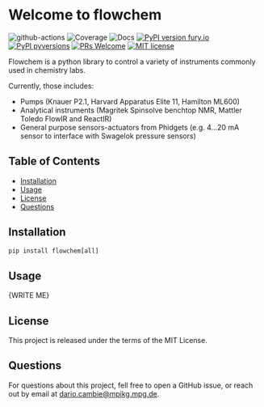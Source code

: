 Welcome to flowchem
===================

 
![github-actions](https://github.com/cambiegroup/flowchem/actions/workflows/python-app.yml/badge.svg)
![Coverage](https://codecov.io/analytics/gh/cambiegroup/flowchem/settings/badge.svg) 
![Docs](https://readthedocs.org/projects/flowchem/badge/?version=latest)
[![PyPI version fury.io](https://badge.fury.io/py/flowchem.svg)](https://pypi.org/project/flowchem/)
[![PyPI pyversions](https://img.shields.io/pypi/pyversions/flowchem.svg)](https://pypi.python.org/pypi/flowchem/)
[![PRs Welcome](https://img.shields.io/badge/PRs-welcome-brightgreen.svg?style=flat-square)](http://makeapullrequest.com)
[![MIT license](https://img.shields.io/badge/License-MIT-blue.svg)](https://lbesson.mit-license.org/)

Flowchem is a python library to control a variety of instruments commonly used in chemistry labs.

Currently, those includes:
 - Pumps (Knauer P2.1, Harvard Apparatus Elite 11, Hamilton ML600)
 - Analytical instruments (Magritek Spinsolve benchtop NMR, Mattler Toledo FlowIR and ReactIR)
 - General purpose sensors-actuators from Phidgets (e.g. 4...20 mA sensor to interface with Swagelok pressure sensors)

## Table of Contents
* [Installation](#installation)
* [Usage](#usage)
* [License](#license)
* [Questions](#questions)

 
## Installation
```javascript
pip install flowchem[all]
```


## Usage
{WRITE ME}

## License
This project is released under the terms of the MIT License.

## Questions
For questions about this project, fell free to open a GitHub issue, or reach out by email at dario.cambie@mpikg.mpg.de.
